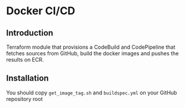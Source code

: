 # Docker CI/CD

## Introduction

Terraform module that provisions a CodeBuild and CodePipeline that fetches sources from GitHub, build the docker images and pushes the results on ECR.

## Installation

You should copy `get_image_tag.sh` and `buildspec.yml` on your GitHub repository root